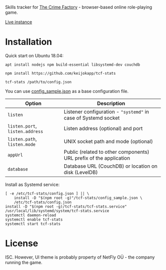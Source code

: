 Skills tracker for [The Crime Factory](http://www.crime.ee) - browser-based online role-playing game.

[Live instance](http://keijo.ee/tcf-stats)


# Installation

Quick start on Ubuntu 18.04:

```
apt install nodejs npm build-essential libsystemd-dev couchdb

npm install https://github.com/keijokapp/tcf-stats

tcf-stats /path/to/config.json
```

You can use [config_sample.json](config_sample.json) as a base configuration file.

 | Option | Description |
 |--------|-------------|
 | `listen` | Listener configuration - `"systemd"` in case of Systemd socket |
 | `listen.port`, `listen.address` | Listen address (optional) and port |
 | `listen.path`, `listen.mode` | UNIX socket path and mode (optional) |
 | `appUrl` | Public (related to other components) URL prefix of the application |
 | `database` | Database URL (CouchDB) or location on disk (LevelDB) |



Install as Systemd service:
```
[ -e /etc/tcf-stats/config.json ] || \
    install -D "$(npm root -g)"/tcf-stats/config_sample.json \
    /etc/tcf-stats/config.json
install -D "$(npm root -g)/tcf-stats/tcf-stats.service" /usr/local/lib/systemd/system/tcf-stats.service
systemctl daemon-reload
systemctl enable tcf-stats
systemctl start tcf-stats

```


# License

ISC. However, UI theme is probably property of NetFly OÜ - the company running the game.
